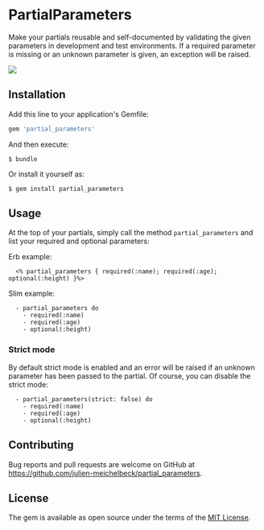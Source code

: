 
# PartialParameters
Make your partials reusable and self-documented by validating the given parameters in development and test environments.
If a required parameter is missing or an unknown parameter is given, an exception will be raised.

![](https://api.travis-ci.org/julien-meichelbeck/partial_parameters.svg?branch=master)

## Installation

Add this line to your application's Gemfile:

```ruby
gem 'partial_parameters'
```

And then execute:

    $ bundle

Or install it yourself as:

    $ gem install partial_parameters

## Usage
At the top of your partials, simply call the method `partial_parameters` and list your required and optional parameters:


Erb example:
```erb
  <% partial_parameters { required(:name); required(:age); optional(:height) }%>
```

Slim example:
```slim
  - partial_parameters do
    - required(:name)
    - required(:age)
    - optional(:height)
```

### Strict mode
By default strict mode is enabled and an error will be raised if an unknown parameter has been passed to the partial. Of course, you can disable the strict mode:
```slim
  - partial_parameters(strict: false) do
    - required(:name)
    - required(:age)
    - optional(:height)
```


## Contributing

Bug reports and pull requests are welcome on GitHub at https://github.com/julien-meichelbeck/partial_parameters.


## License

The gem is available as open source under the terms of the [MIT License](http://opensource.org/licenses/MIT).
